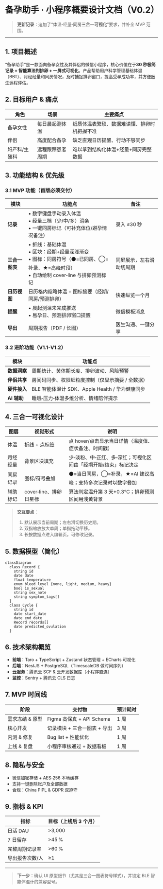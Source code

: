 # 备孕助手 · 小程序概要设计文档（V0.2）

> **更新记录**：追加了“体温‑经量‑同房**三合一可视化**”要求，并补全 MVP 范围。

---

## 1. 项目概述

“备孕助手”是一款面向备孕女性及其伴侣的微信小程序，核心价值在于**30 秒极简记录 + 智能算法判排卵 + 一屏式可视化**。产品帮助用户科学管理基础体温（BBT）、月经经量和同房情况，及时捕捉排卵窗口，提高受孕成功率，并方便医生远程评估。

## 2. 目标用户 & 痛点

| 角色      | 场景       | 主要痛点                   |
| ------- | -------- | ---------------------- |
| 备孕女性    | 每日晨起测体温  | 纸质体温表繁琐、数据难读懂、排卵时机把握不准 |
| 伴侣      | 高度配合备孕   | 缺乏直观日历提醒、行动不够同步        |
| 妇产科/生殖科 | 远程跟踪患者周期 | 难以拿到结构化体温+经量+同房完整数据    |

## 3. 功能结构 & 优先级

### 3.1 MVP 功能（首版必须交付）

| 模块        | 功能点                                                                                         | 备注           |
| --------- | ------------------------------------------------------------------------------------------- | ------------ |
| **记录**    | • 数字键盘手动录入体温 <br>• 经量三档（少/中/多）滑条 <br>• 一键同房标记（可补充体位/避孕情况备注）                                 | 录入 ≤30 秒     |
| **三合一图表** | • 折线：基础体温 <br>• 区块：经期+经量深浅渐变 <br>• 图标：同房符号（⚫=已同房、◯=补录、★=高峰时段） <br>• 自动绘制 cover‑line 与排卵预测标记 | 同屏展示，左右滑动切周期 |
| **日历视图**  | 日历格内缩略体温 + 图标摘要（经期/同房/预测排卵）                                                                 | 快速纵览一个月      |
| **提醒**    | • 晨起测温未完成推送 <br>• 易孕日、预测排卵窗口提醒                                                              | 微信模板消息       |
| **导出**    | 周期报告（PDF / 长图）                                                                              | 医生沟通、一键分享    |

### 3.2 进阶功能（V1.1‑V1.2）

| 模块        | 功能点                                 |
| --------- | ----------------------------------- |
| **数据洞察**  | 周期统计、黄体期长度、排卵波动、风险预警                |
| **伴侣共享**  | 房间码同步、权限细粒度控制（仅显示摘要 / 全数据）          |
| **硬件接入**  | BLE 智能体温计 SDK、Apple Health / 华为健康同步 |
| **AI 辅助** | 睡眠‑压力‑体温多维分析、情绪陪伴提示                 |

## 4. 三合一可视化设计

| 图层   | 视觉形式             | 说明                                 |
| ---- | ---------------- | ---------------------------------- |
| 体温   | 折线 + 点标签         | 点 hover/点击显示当日详情（温度值、症状备注、时间戳）     |
| 月经经量 | 背景区块填充           | 少‑淡粉、中‑正红、多‑深红；可视化区间由「经期开始/结束」标记决定 |
| 同房记录 | 图标/符号叠加          | ⚫=当日同房，◯=补录，★=AI 建议高峰；支持多次记录时以数字叠加 |
| 辅助标记 | cover‑line、排卵日星标 | 算法判定温升第 3 天+0.3℃；排卵预测区间用浅黄背景       |

> **交互要点**：
>
> 1. 默认展示当前周期；左右滑切换历史期。
> 2. 双指缩放放大单周；单指拖动平移。
> 3. 长按数据点进入编辑页，可修改记录。

## 5. 数据模型（简化）

```mermaid
classDiagram
  class Record {
    string id
    date date
    float temperature
    enum bleed_level {none, light, medium, heavy}
    bool is_sexual
    string sex_note
    string symptom_tags[]
  }
  class Cycle {
    string id
    date start_date
    date end_date
    Record records[]
    date predicted_ovulation
  }
```

## 6. 技术架构概览

* **前端**：Taro + TypeScript + Zustand 状态管理 + ECharts 可视化
* **后端**：NestJS + PostgreSQL（TimescaleDB 做时间序列）
* **云服务**：腾讯云 SCF & 云开发数据库（小程序直连）
* **监控**：Sentry + 腾讯云 CLS 日志

## 7. MVP 时间线

| 阶段        | 交付物                    | 预计耗时 |
| --------- | ---------------------- | ---- |
| 需求冻结 & 原型 | Figma 高保真 + API Schema | 1 周  |
| 核心开发      | 记录模块 + 三合一图表 + 导出      | 3 周  |
| 内测 & 修复   | Bug list + 性能优化        | 1 周  |
| 上线 & 复盘   | 小程序审核通过 + 数据看板         | 1 周  |

## 8. 隐私与安全

* 微信加密存储 + AES‑256 本地缓存
* 支持一键删除账户及全部数据
* 合规：China PIPL & GDPR 双遵守

## 9. 指标 & KPI

| 指标       | 目标（上线后 3 个月） |
| -------- | ------------ |
| 日活 DAU   | >3,000       |
| 7 日留存    | >45 %        |
| 完整周期记录率  | >60 %        |
| 导出报告次数/人 | ≥1           |

---

> **下一步**：确认 UI 原型细节（尤其是三合一图表符号样式），并锁定 BLE 智能体温计的兼容型号。
